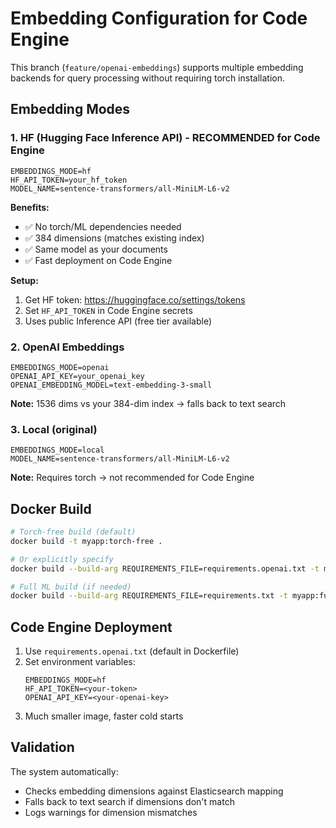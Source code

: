 # Embedding Configuration for Code Engine

This branch (`feature/openai-embeddings`) supports multiple embedding backends for query processing without requiring torch installation.

## Embedding Modes

### 1. HF (Hugging Face Inference API) - **RECOMMENDED for Code Engine**
```env
EMBEDDINGS_MODE=hf
HF_API_TOKEN=your_hf_token
MODEL_NAME=sentence-transformers/all-MiniLM-L6-v2
```

**Benefits:**
- ✅ No torch/ML dependencies needed
- ✅ 384 dimensions (matches existing index)
- ✅ Same model as your documents
- ✅ Fast deployment on Code Engine

**Setup:**
1. Get HF token: https://huggingface.co/settings/tokens
2. Set `HF_API_TOKEN` in Code Engine secrets
3. Uses public Inference API (free tier available)

### 2. OpenAI Embeddings
```env
EMBEDDINGS_MODE=openai
OPENAI_API_KEY=your_openai_key
OPENAI_EMBEDDING_MODEL=text-embedding-3-small
```

**Note:** 1536 dims vs your 384-dim index → falls back to text search

### 3. Local (original)
```env
EMBEDDINGS_MODE=local
MODEL_NAME=sentence-transformers/all-MiniLM-L6-v2
```

**Note:** Requires torch → not recommended for Code Engine

## Docker Build

```bash
# Torch-free build (default)
docker build -t myapp:torch-free .

# Or explicitly specify
docker build --build-arg REQUIREMENTS_FILE=requirements.openai.txt -t myapp:torch-free .

# Full ML build (if needed)
docker build --build-arg REQUIREMENTS_FILE=requirements.txt -t myapp:full .
```

## Code Engine Deployment

1. Use `requirements.openai.txt` (default in Dockerfile)
2. Set environment variables:
   ```
   EMBEDDINGS_MODE=hf
   HF_API_TOKEN=<your-token>
   OPENAI_API_KEY=<your-openai-key>
   ```
3. Much smaller image, faster cold starts

## Validation

The system automatically:
- Checks embedding dimensions against Elasticsearch mapping
- Falls back to text search if dimensions don't match
- Logs warnings for dimension mismatches
